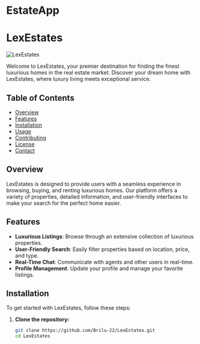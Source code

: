 # EstateApp

# LexEstates

![LexEstates](./client/reapp/public/image.png)

Welcome to LexEstates, your premier destination for finding the finest luxurious homes in the real estate market. Discover your dream home with LexEstates, where luxury living meets exceptional service.

## Table of Contents

- [Overview](#overview)
- [Features](#features)
- [Installation](#installation)
- [Usage](#usage)
- [Contributing](#contributing)
- [License](#license)
- [Contact](#contact)

## Overview

LexEstates is designed to provide users with a seamless experience in browsing, buying, and renting luxurious homes. Our platform offers a variety of properties, detailed information, and user-friendly interfaces to make your search for the perfect home easier.

## Features

- **Luxurious Listings**: Browse through an extensive collection of luxurious properties.
- **User-Friendly Search**: Easily filter properties based on location, price, and type.
- **Real-Time Chat**: Communicate with agents and other users in real-time.
- **Profile Management**: Update your profile and manage your favorite listings.

## Installation

To get started with LexEstates, follow these steps:

1. **Clone the repository:**
   ```sh
   git clone https://github.com/Brilu-22/LexEstates.git
   cd LexEstates
   ```

